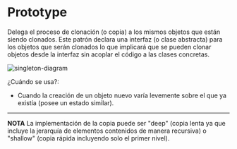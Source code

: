 # Prototype
Delega el proceso de clonación (o copia) a los mismos objetos que están siendo clonados.
Este patrón declara una interfaz (o clase abstracta) para los objetos que serán clonados lo que implicará que se pueden clonar objetos desde la interfaz sin acoplar el código a las clases concretas.

![singleton-diagram](http://www.plantuml.com/plantuml/proxy?cache=no&src=https://raw.githubusercontent.com/paguerre3/creational-patterns/main/cp-samples/src/cp/samples/prototype/_prototype-diagram.iuml)

¿Cuándo se usa?:
* Cuando la creación de un objeto nuevo varía levemente sobre el que ya existía (posee un estado similar).

---
**NOTA**
La implementación de la copia puede ser "deep" (copia lenta ya que incluye la jerarquía de elementos contenidos de manera recursiva) o "shallow" (copia rápida incluyendo solo el primer nivel).
